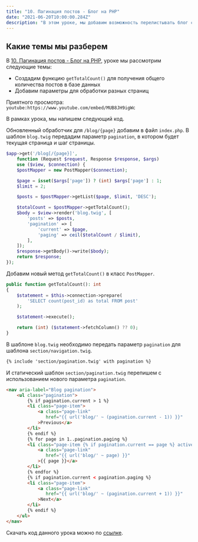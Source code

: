 ```yaml
---
title: "10. Пагинация постов - Блог на PHP"
date: "2021-06-20T10:00:00.284Z"
description: "В этом уроке, мы добавим возможность перелистывать блог страницу. Для этого, мы создадим новую реализацию компонента навигации."
---
```


## Какие темы мы разберем
В [10. Пагинация постов - Блог на PHP](https://www.youtube.com/watch?v=MUB8JH9igWc), уроке мы рассмотрим следующие темы:
* Создадим функцию `getTotalCount()` для получения общего количества постов в базе данных
* Добавим параметры для обработки разных страниц


Приятного просмотра:
`youtube:https://www.youtube.com/embed/MUB8JH9igWc`

В рамках урока, мы напишем следующий код.

Обновленный обработчик для `/blog/{page}` добавим в файл `index.php`. В шаблон `blog.twig` передадим параметр `pagination`, 
в котором будет текущая страница и шаг страницы.

```php
$app->get('/blog[/{page}]', 
    function (Request $request, Response $response, $args) 
    use ($view, $connection) {
    $postMapper = new PostMapper($connection);

    $page = isset($args['page']) ? (int) $args['page'] : 1;
    $limit = 2;

    $posts = $postMapper->getList($page, $limit, 'DESC');

    $totalCount = $postMapper->getTotalCount();
    $body = $view->render('blog.twig', [
        'posts' => $posts,
        'pagination' => [
            'current' => $page,
            'paging' => ceil($totalCount / $limit),
        ],
    ]);
    $response->getBody()->write($body);
    return $response;
});
```

Добавим новый метод `getTotalCount()` в класс `PostMapper`.
```php
public function getTotalCount(): int
{
    $statement = $this->connection->prepare(
        'SELECT count(post_id) as total FROM post'
    );

    $statement->execute();

    return (int) ($statement->fetchColumn() ?? 0);
}
```

В шаблоне `blog.twig` необходимо передать параметр `pagination` для шаблона `section/navigation.twig`.

```html
{% include 'section/pagination.twig' with pagination %}
```

И статический шаблон `section/pagination.twig` перепишем с использованием нового параметра `pagination`.

```html
<nav aria-label="Blog pagination">
    <ul class="pagination">
        {% if pagination.current > 1 %}
        <li class="page-item">
            <a class="page-link" 
               href="{{ url('blog/' ~ (pagination.current - 1)) }}"
            >Previous</a>
        </li>
        {% endif %}
        {% for page in 1..pagination.paging %}
        <li class="page-item {% if pagination.current == page %} active {% endif %}">
            <a class="page-link" 
               href="{{ url('blog/' ~ page) }}"
            >{{ page }}</a>
        </li>
        {% endfor %}
        {% if pagination.current < pagination.paging %}
        <li class="page-item">
            <a class="page-link" 
               href="{{ url('blog/' ~ (pagination.current + 1)) }}"
            >Next</a>
        </li>
        {% endif %}
    </ul>
</nav>
```

Скачать код данного урока можно по [ссылке](https://github.com/mcspronko/php-blog-lessons/tree/master/lesson-10).
